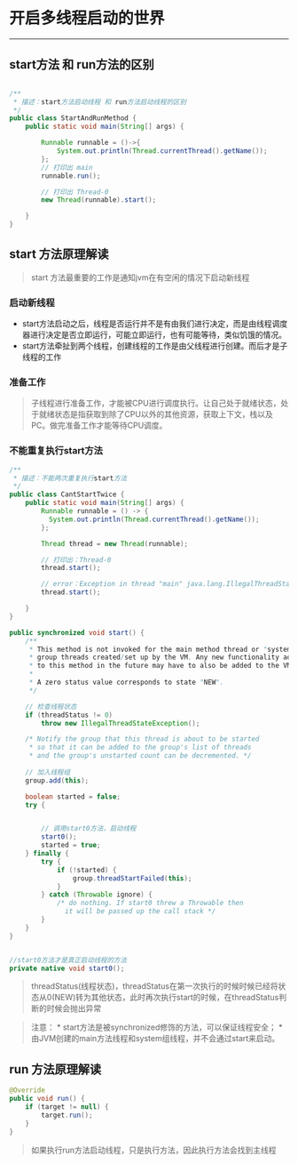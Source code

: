 # 开启多线程启动的世界
---

## start方法 和 run方法的区别
```java

/**
 * 描述：start方法启动线程 和 run方法启动线程的区别
 */
public class StartAndRunMethod {
    public static void main(String[] args) {

        Runnable runnable = ()->{
            System.out.println(Thread.currentThread().getName());
        };
        // 打印出 main
        runnable.run();

        // 打印出 Thread-0
        new Thread(runnable).start();

    }
}
```

## start 方法原理解读
> start 方法最重要的工作是通知jvm在有空闲的情况下启动新线程

### 启动新线程
* start方法启动之后，线程是否运行并不是有由我们进行决定，而是由线程调度器进行决定是否立即运行，可能立即运行，也有可能等待，类似饥饿的情况。
* start方法牵扯到两个线程，创建线程的工作是由父线程进行创建。而后才是子线程的工作

### 准备工作
>子线程进行准备工作，才能被CPU进行调度执行。让自己处于就绪状态，处于就绪状态是指获取到除了CPU以外的其他资源，获取上下文，栈以及PC。做完准备工作才能等待CPU调度。

### 不能重复执行start方法

```java
/**
 * 描述：不能两次重复执行start方法
 */
public class CantStartTwice {
    public static void main(String[] args) {
        Runnable runnable = () -> {
          System.out.println(Thread.currentThread().getName());
        };

        Thread thread = new Thread(runnable);

        // 打印出：Thread-0
        thread.start();

        // error：Exception in thread "main" java.lang.IllegalThreadStateException
        thread.start();

    }
}
```

```java
public synchronized void start() {
    /**
     * This method is not invoked for the main method thread or "system"
     * group threads created/set up by the VM. Any new functionality added
     * to this method in the future may have to also be added to the VM.
     *
     * A zero status value corresponds to state "NEW".
     */

    // 检查线程状态
    if (threadStatus != 0)
        throw new IllegalThreadStateException();

    /* Notify the group that this thread is about to be started
     * so that it can be added to the group's list of threads
     * and the group's unstarted count can be decremented. */
    
    // 加入线程组
    group.add(this);

    boolean started = false;
    try {


    	// 调用start0方法，启动线程
        start0();
        started = true;
    } finally {
        try {
            if (!started) {
                group.threadStartFailed(this);
            }
        } catch (Throwable ignore) {
            /* do nothing. If start0 threw a Throwable then
              it will be passed up the call stack */
        }
    }
}


//start0方法才是真正启动线程的方法
private native void start0();
```
> threadStatus(线程状态)，threadStatus在第一次执行的时候时候已经将状态从0(NEW)转为其他状态，此时再次执行start的时候，在threadStatus判断的时候会抛出异常

> 注意：
	* start方法是被synchronized修饰的方法，可以保证线程安全；
	* 由JVM创建的main方法线程和system组线程，并不会通过start来启动。

## run 方法原理解读
```java
@Override
public void run() {
    if (target != null) {
        target.run();
    }
}
```

> 如果执行run方法启动线程，只是执行方法，因此执行方法会找到主线程

